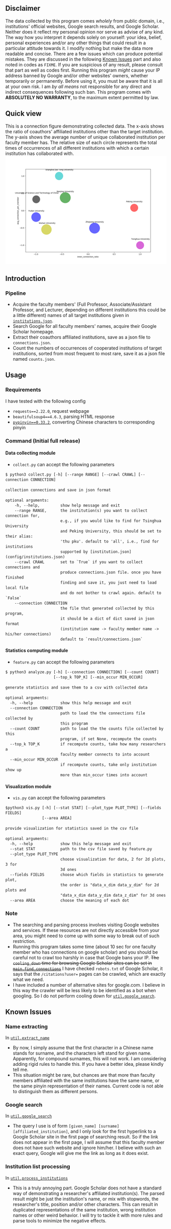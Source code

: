 ## Disclaimer
The data collected by this program comes *wholely* from public domain, i.e., institutions' official websites, Google search results, and
Google Scholar. Neither does it reflect my personal opinion nor serve as advise of any kind. The way how you interpret it
depends solely on yourself: your idea, belief, personal experiences and/or any other things that could result in a particular
attitude towards it. I modify nothing but make the data more readable and concise. There are a few issues which can produce potential
mistakes. They are discussed in the following [Known Issues](#Known-Issues) part and also noted in codes as `FIXME`. If you are suspicious of any result, please consult that part as well as codes first. Running this program *might* cause your IP address banned by Google and/or other websites' owners, whether temporarily or permanently. Before using it, you must be aware that it is all at your own risk. I am *by all means* not responsible for any direct and indirect consequences following such ban. This program comes with **ABSOLUTELY NO WARRANTY**, to the maximum extent permitted by law.

## Quick view
This is a connection figure demonstrating collected data. The x-axis shows the ratio of coauthors' affiliated institutions other than the target institution. The y-axis shows the average number of unique collaborated institution per faculty member has. The relative size of each circle represents the total times of occurrences of all different institutions with which a certain institution has collaborated with.
![demo](result/demo-2d.png)
## Introduction
### Pipeline
- Acquire the faculty members' (Full Professor, Associate/Assistant Professor, and Lecturer, depending on different institutions
  this could be a little different) names of all target institutions given in [`institutions.json`](config/institutions.json).
- Search Google for all faculty members' names, acquire their Google Scholar homepage.
- Extract their coauthors affiliated institutions, save as a json file to `connections.json`.
- Count the numbers of occurrences of cooperated institutions of target institutions, sorted from most frequent to most rare, save it as a json file named `counts.json`.

## Usage
### Requirements
I have tested with the following config
- `requests==2.22.0`, request webpage
- `beautifulsoup4==4.6.3`, parsing HTML response
- [`pypinyin==0.33.2`](https://github.com/mozillazg/python-pinyin), converting Chinese characters to corresponding pinyin
### Command (Initial full release)
#### Data collecting module
- `collect.py` can accept the following parameters
```
$ python3 collect.py [-h] [--range RANGE] [--crawl CRAWL] [--connection CONNECTION]

collection connections and save in json format

optional arguments:
    -h, --help,         show help message and exit
    --range RANGE,      the institution(s) you want to collect connection for,
                        e.g., if you would like to find for Tsinghua University
                        and Peking University, this should be set to their alias:
                        'thu pku'. default to 'all', i.e., find for institutions
                        supported by [institution.json](config/institutions.json)
    --crawl CRAWL       set to `True` if you want to collect connections and
                        produce connections.json file. once you have finished
                        finding and save it, you just need to load local file
                        and do not bother to crawl again. default to `False`
    --connection CONNECTION
                        the file that generated collected by this program,
                        it should be a dict of dict saved in json format 
                        (institution name -> faculty member name -> his/her connections)
                        default to `result/connections.json`
```

#### Statistics computing module
- `feature.py` can accept the following parameters
```
$ python3 analyze.py [-h] [--connection CONNECTION] [--count COUNT]
                     [--top_k TOP_K] [--min_occur MIN_OCCUR]

generate statistics and save them to a csv with collected data

optional arguments:
  -h, --help            show this help message and exit
  --connection CONNECTION
                        path to load the the connections file collected by
                        this program
  --count COUNT         path to load the the counts file collected by this
                        program, if set None, recompute the counts
  --top_k TOP_K         if recompute counts, take how many researchers a
                        faculty member connects to into account
  --min_occur MIN_OCCUR
                        if recompute counts, take only institution show up
                        more than min_occur times into account
```

#### Visualization module
- `vis.py` can accept the following parameters
```
$python3 vis.py [-h] [--stat STAT] [--plot_type PLOT_TYPE] [--fields FIELDS]
                [--area AREA]

provide visualization for statistics saved in the csv file

optional arguments:
  -h, --help            show this help message and exit
  --stat STAT           path to the csv file saved by feature.py
  --plot_type PLOT_TYPE
                        choose visualization for data, 2 for 2d plots, 3 for
                        3d ones
  --fields FIELDS       choose which fields in statistics to generate plot,
                        the order is "data_x_dim data_y_dim" for 2d plots and
                        "data_x_dim data_y_dim data_z_dim" for 3d ones
  --area AREA           choose the meaning of each dot
```  

### Note
- The searching and parsing process involves visiting Google websites and services. If these resources are not directly accessible from your area, you might need to come up with some way to break out of such restriction.
- Running this program takes some time (about 10 sec for one faculty member who has connections on google scholar) and you should be careful not to crawl too harshly in case that Google bans your IP. <del>The `cooling_down` time for browsing Google Scholar sites can be set in [`main.find_connections`](src/main.py)</del> I have checked `robots.txt` of Google Scholar, it says that the `/citations?user=` pages can be crawled, which are exactly what we need.
- I have included a number of alternative sites for google.com. I believe in this way the crawler will be less likely to be identified as a bot when googling. So I do not perform cooling down for [`util.google_search`](src/util.py).

## Known Issues
### Name extracting
In [`util.extract_name`](src/util.py)
- By now, I simply assume that the first character in a Chinese name stands for surname, and the characters left stand for given name.
Apparently, for compound surnames, this will not work. I am considering adding rigid rules to handle this. If you have a better idea, please kindly tell me.
- This situation might be rare, but chances are that more than faculty members affiliated with the same institutions have the same name, or the same pinyin representation of their names. Current code is not able to distinguish them as different persons.
### Google search
In [`util.google_search`](src/util.py)
- The query I use is of form `[given_name] [surname] [affiliated_institution]`, and I only look for the first hyperlink to a Google Scholar site in the first page of searching result. So if the link does not appear in the first page, I will assume that this faculty member does not have such website and ignore him/her. I believe with such an exact query, Google will give me the link as long as it does exist.
### Institution list processing
In [`util.process_institutions`](src/util.py)
- This is a truly annoying part. Google Scholar does not have a standard way of demonstrating a researcher's affiliated institution(s). The parsed result might be just the institution's name, or mix with stopwords, the researcher's title, position and/or other characters. This can result in duplicated representations of the same institution, wrong institution names or other weird behavior. I will try to tackle it with more rules and parse tools to minimize the negative effects.